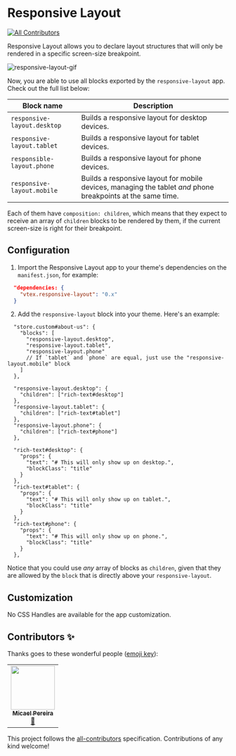 # Responsive Layout
<!-- ALL-CONTRIBUTORS-BADGE:START - Do not remove or modify this section -->
[![All Contributors](https://img.shields.io/badge/all_contributors-1-orange.svg?style=flat-square)](#contributors-)
<!-- ALL-CONTRIBUTORS-BADGE:END -->

Responsive Layout allows you to declare layout structures that will only be rendered in a specific screen-size breakpoint.

![responsive-layout-gif](https://user-images.githubusercontent.com/27777263/70263027-3a4d2180-1774-11ea-80b2-47c503eba75c.gif)

Now, you are able to use all blocks exported by the `responsive-layout` app. Check out the full list below:

| Block name     | Description                                     |
| -------------- | ----------------------------------------------- |
| `responsive-layout.desktop` | Builds a responsive layout for desktop devices.   |
| `responsive-layout.tablet` | Builds a responsive layout for tablet devices. | 
| `responsible-layout.phone` | Builds a responsive layout for phone devices. |
| `responsive-layout.mobile` | Builds a responsive layout for mobile devices, managing the tablet *and* phone breakpoints at the same time. |

Each of them have `composition: children`, which means that they expect to receive an array of `children` blocks to be rendered by them, if the current screen-size is right for their breakpoint.

## Configuration

1. Import the Responsive Layout app to your theme's dependencies on the `manifest.json`, for example:

```json
  "dependencies: {
    "vtex.responsive-layout": "0.x"
  }
```

2. Add the `responsive-layout` block into your theme. Here's an example:

```jsonc
  "store.custom#about-us": {
    "blocks": [
      "responsive-layout.desktop",
      "responsive-layout.tablet",
      "responsive-layout.phone"
      // If `tablet` and `phone` are equal, just use the "responsive-layout.mobile" block
    ]
  },
  
  "responsive-layout.desktop": {
    "children": ["rich-text#desktop"]
  },
  "responsive-layout.tablet": {
    "children": ["rich-text#tablet"]
  },
  "responsive-layout.phone": {
    "children": ["rich-text#phone"]
  },

  "rich-text#desktop": {
    "props": {
      "text": "# This will only show up on desktop.",
      "blockClass": "title"
    }
  },
  "rich-text#tablet": {
    "props": {
      "text": "# This will only show up on tablet.",
      "blockClass": "title"
    }
  },
  "rich-text#phone": {
    "props": {
      "text": "# This will only show up on phone.",
      "blockClass": "title"
    }
  },
```

Notice that you could use _any_ array of blocks as `children`, given that they are allowed by the `block` that is directly above your `responsive-layout`.

## Customization 

No CSS Handles are available for the app customization.

<!-- DOCS-IGNORE:start -->

## Contributors ✨

Thanks goes to these wonderful people ([emoji key](https://allcontributors.org/docs/en/emoji-key)):

<!-- ALL-CONTRIBUTORS-LIST:START - Do not remove or modify this section -->
<!-- prettier-ignore-start -->
<!-- markdownlint-disable -->
<table>
  <tr>
    <td align="center"><a href="http://gabenna.io"><img src="https://avatars1.githubusercontent.com/u/4580524?v=4" width="100px;" alt=""/><br /><sub><b>Micael Pereira</b></sub></a><br /><a href="https://github.com/vtex-apps/responsive-layout/commits?author=micas06gua" title="Documentation">📖</a></td>
  </tr>
</table>

<!-- markdownlint-enable -->
<!-- prettier-ignore-end -->
<!-- ALL-CONTRIBUTORS-LIST:END -->
<!-- DOCS-IGNORE:end -->

This project follows the [all-contributors](https://github.com/all-contributors/all-contributors) specification. Contributions of any kind welcome!

